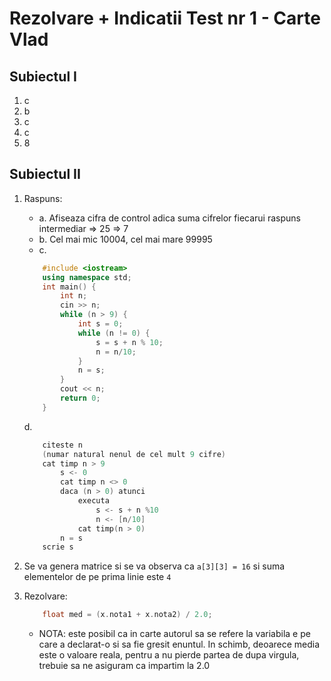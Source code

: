 # Rezolvare + Indicatii Test nr 1 - Carte Vlad

## Subiectul I
1. c
2. b
3. c
4. c
5. 8

## Subiectul II
1. Raspuns:
    - a. Afiseaza cifra de control adica suma cifrelor fiecarui raspuns intermediar => 25 => 7
    - b. Cel mai mic 10004, cel mai mare 99995
    - c. 
    ```c++
        #include <iostream>
        using namespace std;
        int main() {
            int n;
            cin >> n;
            while (n > 9) {
                int s = 0;
                while (n != 0) {
                    s = s + n % 10;
                    n = n/10;
                }
                n = s;
            }
            cout << n;
            return 0;
        }
    ```
    d. 
    ```C++
        citeste n
        (numar natural nenul de cel mult 9 cifre)
        cat timp n > 9
            s <- 0
            cat timp n <> 0
            daca (n > 0) atunci
                executa
                    s <- s + n %10
                    n <- [n/10]
                cat timp(n > 0)
            n = s
        scrie s
    ```
2. Se va genera matrice si se va observa ca `a[3][3] = 16` si suma elementelor de pe prima linie este `4`

3. Rezolvare:
    ```c++
        float med = (x.nota1 + x.nota2) / 2.0;
    ```
    - NOTA: este posibil ca in carte autorul sa se refere la variabila e pe care a declarat-o si sa fie gresit enuntul. In schimb, deoarece media este o valoare reala, pentru a nu pierde partea de dupa virgula, trebuie sa ne asiguram ca impartim la 2.0